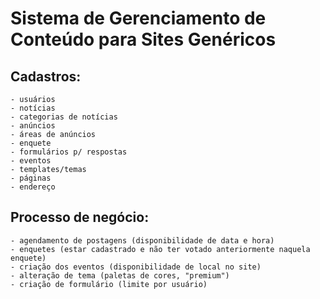 # Sistema de Gerenciamento de Conteúdo para Sites Genéricos
## Cadastros:
```
- usuários
- notícias
- categorias de notícias
- anúncios
- áreas de anúncios
- enquete
- formulários p/ respostas
- eventos
- templates/temas
- páginas
- endereço
```
## Processo de negócio:
```
- agendamento de postagens (disponibilidade de data e hora)
- enquetes (estar cadastrado e não ter votado anteriormente naquela enquete)
- criação dos eventos (disponibilidade de local no site)
- alteração de tema (paletas de cores, "premium")
- criação de formulário (limite por usuário)
```
